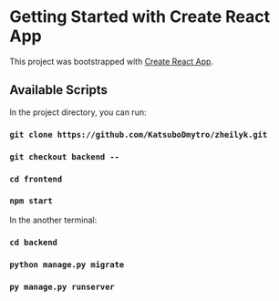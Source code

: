 # Getting Started with Create React App

This project was bootstrapped with [Create React App](https://github.com/facebook/create-react-app).

## Available Scripts

In the project directory, you can run:

### `git clone https://github.com/KatsuboDmytro/zheilyk.git`
### `git checkout backend --`
### `cd frontend`
### `npm start`

In the another terminal:

### `cd backend`
### `python manage.py migrate`
### `py manage.py runserver`